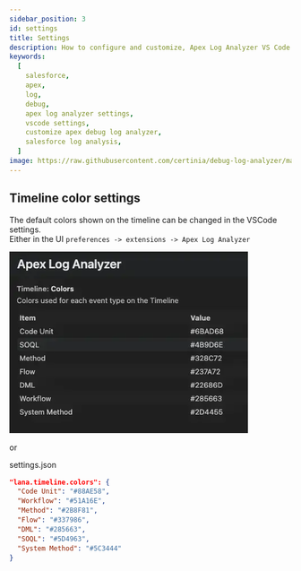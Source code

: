 ```yaml
---
sidebar_position: 3
id: settings
title: Settings
description: How to configure and customize, Apex Log Analyzer VS Code extension for Salesforce developer.
keywords:
  [
    salesforce,
    apex,
    log,
    debug,
    apex log analyzer settings,
    vscode settings,
    customize apex debug log analyzer,
    salesforce log analysis,
  ]
image: https://raw.githubusercontent.com/certinia/debug-log-analyzer/main/lana/dist/images/lana-timeline.png
---
```


## Timeline color settings

The default colors shown on the timeline can be changed in the VSCode settings.\
Either in the UI `preferences -> extensions -> Apex Log Analyzer`

![color settings](https://raw.githubusercontent.com/certinia/debug-log-analyzer/main/lana/dist/images/settings-color-lana.webp)

or

settings.json

```json
"lana.timeline.colors": {
  "Code Unit": "#88AE58",
  "Workflow": "#51A16E",
  "Method": "#2B8F81",
  "Flow": "#337986",
  "DML": "#285663",
  "SOQL": "#5D4963",
  "System Method": "#5C3444"
}
```

